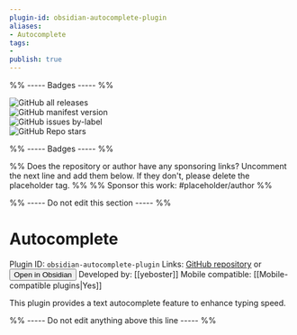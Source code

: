 ```yaml
---
plugin-id: obsidian-autocomplete-plugin
aliases:
- Autocomplete
tags: 
- 
publish: true
---
```


%% ----- Badges ----- %%

![GitHub all releases](https://img.shields.io/github/downloads/yeboster/autocomplete-obsidian/total?color=573E7A&logo=github&style=for-the-badge)   
![GitHub manifest version](https://img.shields.io/github/manifest-json/v/yeboster/autocomplete-obsidian?color=573E7A&logo=github&style=for-the-badge)   
![GitHub issues by-label](https://img.shields.io/github/issues/yeboster/autocomplete-obsidian/help%20wanted?color=573E7A&logo=github&style=for-the-badge)   
![GitHub Repo stars](https://img.shields.io/github/stars/yeboster/autocomplete-obsidian?color=573E7A&logo=github&style=for-the-badge)

%% ----- Badges ----- %%

%% Does the repository or author have any sponsoring links? Uncomment the next line and add them below. If they don't, please delete the placeholder tag. %%
%% Sponsor this work: #placeholder/author %%

%% ----- Do not edit this section ----- %%

# Autocomplete

Plugin ID: `obsidian-autocomplete-plugin`
Links: [GitHub repository](https://github.com/yeboster/autocomplete-obsidian) or [<button id=HH>Open in Obsidian</button>](obsidian://goto-plugin?id=obsidian-autocomplete-plugin)
Developed by: [[yeboster]]
Mobile compatible: [[Mobile-compatible plugins|Yes]]

This plugin provides a text autocomplete feature to enhance typing speed.

%% ----- Do not edit anything above this line ----- %% 
